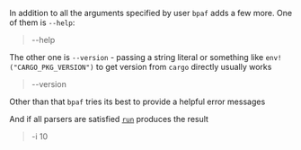 In addition to all the arguments specified by user `bpaf` adds a few more. One of them is
`--help`:

> --help

The other one is `--version` - passing a string literal or something like
`env!("CARGO_PKG_VERSION")` to get version from `cargo` directly usually works

> --version

Other than that `bpaf` tries its best to provide a helpful error messages

>

And if all parsers are satisfied [`run`](OptionParser::run) produces the result

> -i 10
